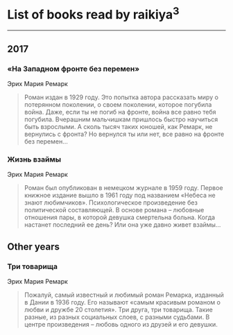 # List of books read by raikiya<sup>3</sup>
---

## 2017

### «На Западном фронте без перемен»
Эрих Мария Ремарк
> Роман издан в 1929 году. Это попытка автора рассказать миру о потерянном поколении, о своем поколении, которое погубила война. Даже, если ты не погиб на фронте, война все равно тебя погубила. Вчерашним мальчишкам пришлось быстро научиться быть взрослыми. А сколь тысяч таких юношей, как Ремарк, не вернулись с фронта? Но вернулся ты или нет, все равно на фронте без перемен…


### Жизнь взаймы
Эрих  Мария Ремарк
> Роман был опубликован в немецком журнале в 1959 году. Первое книжное издание вышло в 1961 году под названием «Небеса не знают любимчиков». Психологическое произведение без политической составляющей. В основе романа – любовные отношения пары, в которой девушка смертельна больна. Когда настанет последний ее день? Или она уже давно живет взаймы…



## Other years

### Три товарища
Эрих Мария Ремарк
> Пожалуй, самый известный и любимый роман Ремарка, изданный в Дании в 1936 году. Его называют «самым красивым романом о любви и дружбе 20 столетия». Три друга, три товарища. Такие разные, из разных социальных слоев, с разными судьбами. В центре произведения – любовь одного из друзей и его девушки.



